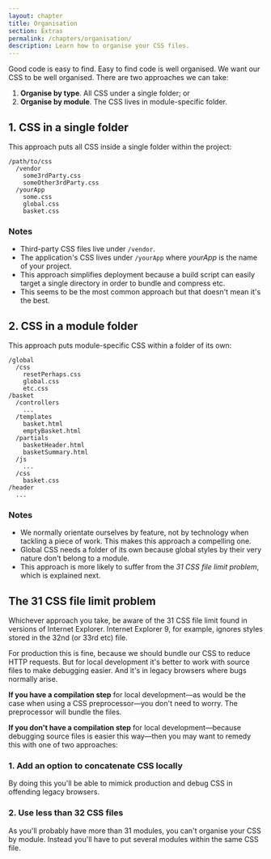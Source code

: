 ```yaml
---
layout: chapter
title: Organisation
section: Extras
permalink: /chapters/organisation/
description: Learn how to organise your CSS files.
---
```


Good code is easy to find. Easy to find code is well organised. We want our CSS to be well organised. There are two approaches we can take:

1. **Organise by type**. All CSS under a single folder; or
2. **Organise by module**. The CSS lives in module-specific folder.

## 1. CSS in a single folder

This approach puts all CSS inside a single folder within the project:

	/path/to/css
	  /vendor
        some3rdParty.css
        someOther3rdParty.css
	  /yourApp
	    some.css
	    global.css
	    basket.css

### Notes

* Third-party CSS files live under `/vendor`.
* The application's CSS lives under `/yourApp` where *yourApp* is the name of your project.
* This approach simplifies deployment because a build script can easily target a single directory in order to bundle and compress etc.
* This seems to be the most common approach but that doesn't mean it's the best.

## 2. CSS in a module folder

This approach puts module-specific CSS within a folder of its own:

	/global
	  /css
	    resetPerhaps.css
	    global.css
        etc.css
	/basket
      /controllers
        ...
      /templates
        basket.html
        emptyBasket.html
      /partials
        basketHeader.html
        basketSummary.html
      /js
        ...
      /css
        basket.css
	/header
	  ...

### Notes

* We normally orientate ourselves by feature, not by technology when tackling a piece of work. This makes this approach a compelling one.
* Global CSS needs a folder of its own because global styles by their very nature don't belong to a module.
* This approach is more likely to suffer from the *31 CSS file limit problem*, which is explained next.

## The 31 CSS file limit problem

Whichever approach you take, be aware of the 31 CSS file limit found in versions of Internet Explorer. Internet Explorer 9, for example, ignores styles stored in the 32nd (or 33rd etc) file.

For production this is fine, because we should bundle our CSS to reduce HTTP requests. But for local development it's better to work with source files to make debugging easier. And it's in legacy browsers where bugs normally arise.

**If you have a compilation step** for local development&mdash;as would be the case when using a CSS preprocessor&mdash;you don't need to worry. The preprocessor will bundle the files.

**If you don't have a compilation step** for local development&mdash;because debugging source files is easier this way&mdash;then you may want to remedy this with one of two approaches:

### 1. Add an option to concatenate CSS locally

By doing this you'll be able to mimick production and debug CSS in offending legacy browsers.

### 2. Use less than 32 CSS files

As you'll probably have more than 31 modules, you can't organise your CSS by module. Instead you'll have to put several modules within the same CSS file.